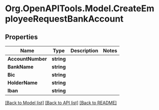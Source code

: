 # Org.OpenAPITools.Model.CreateEmployeeRequestBankAccount

## Properties

Name | Type | Description | Notes
------------ | ------------- | ------------- | -------------
**AccountNumber** | **string** |  | 
**BankName** | **string** |  | 
**Bic** | **string** |  | 
**HolderName** | **string** |  | 
**Iban** | **string** |  | 

[[Back to Model list]](../README.md#documentation-for-models) [[Back to API list]](../README.md#documentation-for-api-endpoints) [[Back to README]](../README.md)

